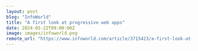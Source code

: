 ```yaml
---
layout: post
blog: "InfoWorld"
title: "A first look at progressive web apps"
date: 2024-05-22T09:00:00Z
image: images/infoworld.png
remote_url: "https://www.infoworld.com/article/3715423/a-first-look-at-progressive-web-apps.html#tk.rss_applicationdevelopment"
---
```

